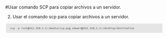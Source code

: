 #Usar comando SCP para copiar archivos a un servidor.

2. Usar el comando scp para copiar archivos a un servidor.

![](images/doc5/doc5_comando_scp.png)



